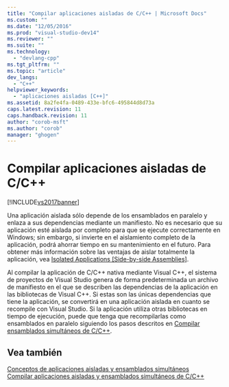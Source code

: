 ```yaml
---
title: "Compilar aplicaciones aisladas de C/C++ | Microsoft Docs"
ms.custom: ""
ms.date: "12/05/2016"
ms.prod: "visual-studio-dev14"
ms.reviewer: ""
ms.suite: ""
ms.technology: 
  - "devlang-cpp"
ms.tgt_pltfrm: ""
ms.topic: "article"
dev_langs: 
  - "C++"
helpviewer_keywords: 
  - "aplicaciones aisladas [C++]"
ms.assetid: 8a2fe4fa-0489-433e-bfc6-495844d8d73a
caps.latest.revision: 11
caps.handback.revision: 11
author: "corob-msft"
ms.author: "corob"
manager: "ghogen"
---
```

# Compilar aplicaciones aisladas de C/C++
[!INCLUDE[vs2017banner](../assembler/inline/includes/vs2017banner.md)]

Una aplicación aislada sólo depende de los ensamblados en paralelo y enlaza a sus dependencias mediante un manifiesto.  No es necesario que su aplicación esté aislada por completo para que se ejecute correctamente en Windows; sin embargo, si invierte en el aislamiento completo de la aplicación, podrá ahorrar tiempo en su mantenimiento en el futuro.  Para obtener más información sobre las ventajas de aislar totalmente la aplicación, vea [Isolated Applications \[Side\-by\-side Assemblies\]](http://msdn.microsoft.com/library/aa375190).  
  
 Al compilar la aplicación de C\/C\+\+ nativa mediante Visual C\+\+, el sistema de proyectos de Visual Studio genera de forma predeterminada un archivo de manifiesto en el que se describen las dependencias de la aplicación en las bibliotecas de Visual C\+\+.  Si estas son las únicas dependencias que tiene la aplicación, se convertirá en una aplicación aislada en cuanto se recompile con Visual Studio.  Si la aplicación utiliza otras bibliotecas en tiempo de ejecución, puede que tenga que recompilarlas como ensamblados en paralelo siguiendo los pasos descritos en [Compilar ensamblados simultáneos de C\/C\+\+](../build/building-c-cpp-side-by-side-assemblies.md).  
  
## Vea también  
 [Conceptos de aplicaciones aisladas y ensamblados simultáneos](../build/concepts-of-isolated-applications-and-side-by-side-assemblies.md)   
 [Compilar aplicaciones aisladas y ensamblados simultáneos de C\/C\+\+](../build/building-c-cpp-isolated-applications-and-side-by-side-assemblies.md)